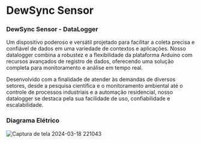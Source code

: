 # DewSync Sensor

### **DewSync Sensor - DataLogger**

Um dispositivo poderoso e versátil projetado para facilitar a coleta precisa e confiável de dados em uma variedade de contextos e aplicações. Nosso datalogger combina a robustez e a flexibilidade da plataforma Arduino com recursos avançados de registro de dados, oferecendo uma solução completa para monitoramento e análise em tempo real.

Desenvolvido com a finalidade de atender às demandas de diversos setores, desde a pesquisa científica e o monitoramento ambiental até o controle de processos industriais e a automação residencial, nosso datalogger se destaca pela sua facilidade de uso, confiabilidade e escalabilidade.

### **Diagrama Elétrico**

![Captura de tela 2024-03-18 221043](https://github.com/ConfuseKarma/DataLogger/assets/145780136/1cf86f0d-dddc-4afa-b60b-ad0ef2a1e1bb)
